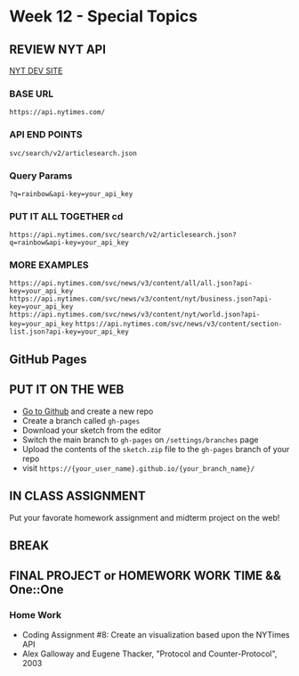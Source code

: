 # Week 12 - Special Topics

## REVIEW NYT API

[NYT DEV SITE](https://developer.nytimes.com/apis)

### BASE URL

```https://api.nytimes.com/```

### API END POINTS

```svc/search/v2/articlesearch.json```

### Query Params 

```?q=rainbow&api-key=your_api_key```


### PUT IT ALL TOGETHER cd

```https://api.nytimes.com/svc/search/v2/articlesearch.json?q=rainbow&api-key=your_api_key```

### MORE EXAMPLES

```https://api.nytimes.com/svc/news/v3/content/all/all.json?api-key=your_api_key```
```https://api.nytimes.com/svc/news/v3/content/nyt/business.json?api-key=your_api_key```
```https://api.nytimes.com/svc/news/v3/content/nyt/world.json?api-key=your_api_key```
```https://api.nytimes.com/svc/news/v3/content/section-list.json?api-key=your_api_key```



## GitHub Pages
## PUT IT ON THE WEB

* [Go to Github](https://github.com/) and create a new repo
* Create a branch called ```gh-pages```
* Download your sketch from the editor
* Switch the main branch to ```gh-pages```  on ```/settings/branches``` page
* Upload the contents of the ```sketch.zip``` file to the ```gh-pages``` branch of your repo
* visit ```https://{your_user_name}.github.io/{your_branch_name}/```

## IN CLASS ASSIGNMENT 

Put your favorate homework assignment and midterm project on the web!

## BREAK

## FINAL PROJECT or HOMEWORK WORK TIME && One::One

### Home Work
* Coding Assignment #8: Create an visualization based upon the NYTimes API
* Alex Galloway and Eugene Thacker, "Protocol and Counter-Protocol", 2003
